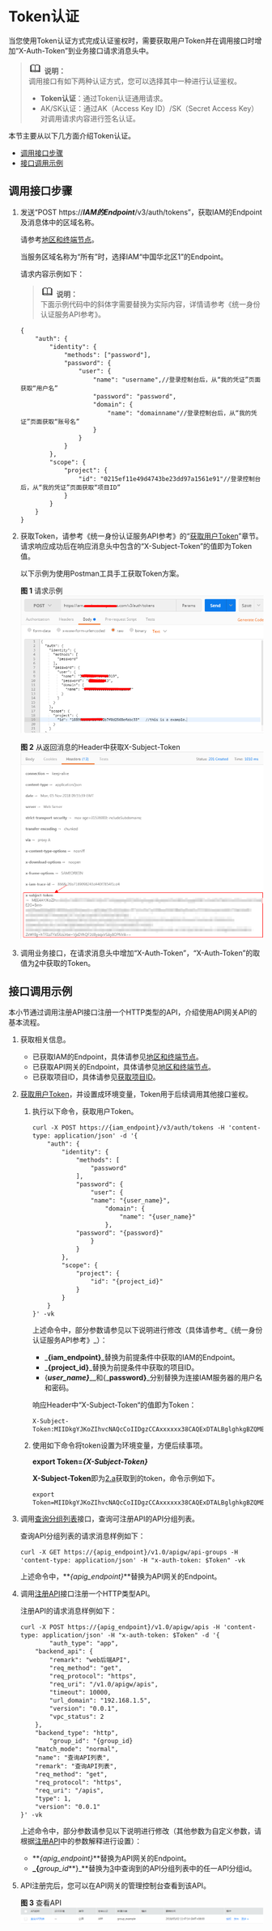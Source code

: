 # Token认证<a name="apig-zh-api-180713006"></a>

当您使用Token认证方式完成认证鉴权时，需要获取用户Token并在调用接口时增加“X-Auth-Token”到业务接口请求消息头中。

>![](public_sys-resources/icon-note.gif) **说明：**   
>调用接口有如下两种认证方式，您可以选择其中一种进行认证鉴权。  
>-   **Token认证**：通过Token认证通用请求。  
>-   AK/SK认证：通过AK（Access Key ID）/SK（Secret Access Key）对调用请求内容进行签名认证。  

本节主要从以下几方面介绍Token认证。

-   [调用接口步骤](#section3546598312249)
-   [接口调用示例](#section0458351194216)

## 调用接口步骤<a name="section3546598312249"></a>

1.  发送“POST https://_**IAM的Endpoint**_/v3/auth/tokens”，获取IAM的Endpoint及消息体中的区域名称。

    请参考[地区和终端节点](https://developer.huaweicloud.com/dev/endpoint)。

    当服务区域名称为“所有”时，选择IAM“中国华北区1”的Endpoint。

    请求内容示例如下：

    >![](public_sys-resources/icon-note.gif) **说明：**   
    >下面示例代码中的斜体字需要替换为实际内容，详情请参考《统一身份认证服务API参考》。  

    ```
    {
    	"auth": {
    		"identity": {
    			"methods": ["password"],
    			"password": {
    				"user": {
    					"name": "username",//登录控制台后，从“我的凭证”页面获取“用户名”
    					"password": "password",
    					"domain": {
    						"name": "domainname"//登录控制台后，从“我的凭证”页面获取“账号名”
    					}
    				}
    			}
    		},
    		"scope": {
    			"project": {
    				"id": "0215ef11e49d4743be23dd97a1561e91"//登录控制台后，从“我的凭证”页面获取“项目ID”
    			}
    		}
    	}
    }
    ```

2.  <a name="li2615608112249"></a>获取Token，请参考《统一身份认证服务API参考》的“[获取用户Token](http://support.huaweicloud.com/api-iam/zh-cn_topic_0057845583.html)”章节。请求响应成功后在响应消息头中包含的“X-Subject-Token”的值即为Token值。

    以下示例为使用Postman工具手工获取Token方案。

    **图 1**  请求示例<a name="fig423411369101"></a>  
    ![](figures/请求示例.png "请求示例")

    **图 2**  从返回消息的Header中获取X-Subject-Token<a name="fig1097673441212"></a>  
    ![](figures/从返回消息的Header中获取X-Subject-Token.png "从返回消息的Header中获取X-Subject-Token")

3.  调用业务接口，在请求消息头中增加“X-Auth-Token”，“X-Auth-Token”的取值为[2](#li2615608112249)中获取的Token。

## 接口调用示例<a name="section0458351194216"></a>

本小节通过调用注册API接口注册一个HTTP类型的API，介绍使用API网关API的基本流程。

1.  获取相关信息。
    -   已获取IAM的Endpoint，具体请参见[地区和终端节点](https://developer.huaweicloud.com/endpoint)。
    -   已获取API网关的Endpoint，具体请参见[地区和终端节点](https://developer.huaweicloud.com/endpoint)。
    -   已获取项目ID，具体请参见[获取项目ID](获取项目ID.md)。

2.  [获取用户Token](http://support.huaweicloud.com/api-iam/zh-cn_topic_0057845583.html)，并设置成环境变量，Token用于后续调用其他接口鉴权。
    1.  <a name="li131902910318"></a>执行以下命令，获取用户Token。

        ```
        curl -X POST https://{iam_endpoint}/v3/auth/tokens -H 'content-type: application/json' -d '{
        	"auth": {
        		"identity": {
        			"methods": [
        				"password"
        			],
        			"password": {
        				"user": {
        				"name": "{user_name}",
        					"domain": {
        						"name": "{user_name}"
        					},
        			"password": "{password}"
        				}
        			}
        		},
        		"scope": {
        			"project": {
        				"id": "{project_id}"
        			}
        		}
        	}
        }' -vk
        ```

        上述命令中，部分参数请参见以下说明进行修改（具体请参考_《统一身份认证服务API参考》_）：

        -   _**\{iam\_endpoint\}**_替换为前提条件中获取的IAM的Endpoint。
        -   _**\{project\_id\}**_替换为前提条件中获取的项目ID。
        -   \{**_user\_name\}_**__和\{_**password\}**_分别替换为连接IAM服务器的用户名和密码。

        响应Header中“X-Subject-Token“的值即为Token：

        ```
        X-Subject-Token:MIIDkgYJKoZIhvcNAQcCoIIDgzCCAxxxxxx38CAQExDTALBglghkgBZQMEAgEwg
        ```

    2.  使用如下命令将token设置为环境变量，方便后续事项。

        **export Token=_\{_**_**X-Subject-Token\}**_

        **X-Subject-Token**即为[2.a](#li131902910318)获取到的token，命令示例如下。

        ```
        export Token=MIIDkgYJKoZIhvcNAQcCoIIDgzCCAxxxxxx38CAQExDTALBglghkgBZQMEAgEwg
        ```


3.  <a name="li068011251502"></a>调用[查询分组列表](查询分组列表.md)接口，查询可注册API的API分组列表。

    查询API分组列表的请求消息样例如下：

    ```
    curl -X GET https://{apig_endpoint}/v1.0/apigw/api-groups -H 'content-type: application/json' -H "x-auth-token: $Token" -vk
    ```

    上述命令中，**_\{apig\_endpoint\}_**替换为API网关的Endpoint。

4.  调用[注册API](注册API.md)接口注册一个HTTP类型API。

    注册API的请求消息样例如下：

    ```
    curl -X POST https://{apig_endpoint}/v1.0/apigw/apis -H 'content-type: application/json' -H "x-auth-token: $Token" -d '{
            "auth_type": "app",
    	"backend_api": {
    		"remark": "web后端API",
    		"req_method": "get",
    		"req_protocol": "https",
    		"req_uri": "/v1.0/apigw/apis",
    		"timeout": 10000,
    		"url_domain": "192.168.1.5",
    		"version": "0.0.1",
    		"vpc_status": 2
    	},
    	"backend_type": "http",
            "group_id": "{group_id}
    	"match_mode": "normal",
    	"name": "查询API列表",
    	"remark": "查询API列表",
    	"req_method": "get",
    	"req_protocol": "https",
    	"req_uri": "/apis",
    	"type": 1,
    	"version": "0.0.1"
    }' -vk
    ```

    上述命令中，部分参数请参见以下说明进行修改（其他参数为自定义参数，请根据[注册API](注册API.md)中的参数解释进行设置）：

    -   **_\{apig\_endpoint\}_**替换为API网关的Endpoint。
    -   **_\{**_group\_id_**\}_**替换为[3](#li068011251502)中查询到的API分组列表中的任一API分组id。

5.  API注册完后，您可以在API网关的管理控制台查看到该API。

    **图 3**  查看API<a name="fig209941138161814"></a>  
    ![](figures/查看API.png "查看API")


